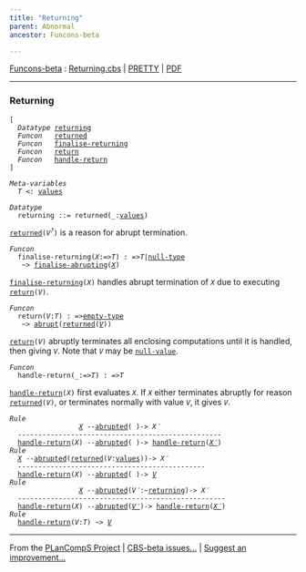 ```yaml
---
title: "Returning"
parent: Abnormal
ancestor: Funcons-beta

---
```


[Funcons-beta] : [Returning.cbs] \| [PRETTY] \| [PDF]


----
### Returning

<div class="highlighter-rouge"><pre class="highlight"><code>[
  <i class="keyword">Datatype</i> <span class="name"><a href="#Name_returning">returning</a></span>
  <i class="keyword">Funcon</i>   <span class="name"><a href="#Name_returned">returned</a></span>
  <i class="keyword">Funcon</i>   <span class="name"><a href="#Name_finalise-returning">finalise-returning</a></span>
  <i class="keyword">Funcon</i>   <span class="name"><a href="#Name_return">return</a></span>
  <i class="keyword">Funcon</i>   <span class="name"><a href="#Name_handle-return">handle-return</a></span>
]</code></pre></div>



<div class="highlighter-rouge"><pre class="highlight"><code><i class="keyword">Meta-variables</i>
  <span id="PartVariable_T"><i class="var">T</i></span> <: <span class="name"><a href="../../../Values/Value-Types/index.html#Name_values">values</a></span></code></pre></div>



<div class="highlighter-rouge"><pre class="highlight"><code><i class="keyword">Datatype</i>
  <span class="name"><span id="Name_returning">returning</span></span> ::= <span id="Name_returned">returned</span>(_:<span class="name"><a href="../../../Values/Value-Types/index.html#Name_values">values</a></span>)</code></pre></div>


  <code><span class="name"><a href="#Name_returned">returned</a></span>(<i class="var">V<sup class="sup">?</sup></i>)</code> is a reason for abrupt termination.



<div class="highlighter-rouge"><pre class="highlight"><code><i class="keyword">Funcon</i>
  <span class="name"><span id="Name_finalise-returning">finalise-returning</span></span>(<span id="Variable100_X"><i class="var">X</i></span>:=><span id="Variable105_T"><i class="var">T</i></span>) : =><span id="Variable120_T"><i class="var">T</i></span>|<span class="name"><a href="../../../Values/Primitive/Null/index.html#Name_null-type">null-type</a></span>
   ~> <span class="name"><a href="../Abrupting/index.html#Name_finalise-abrupting">finalise-abrupting</a></span>(<a href="#Variable100_X"><i class="var">X</i></a>)</code></pre></div>


  <code><span class="name"><a href="#Name_finalise-returning">finalise-returning</a></span>(<i class="var">X</i>)</code> handles abrupt termination of <code><i class="var">X</i></code> due to
  executing <code><span class="name"><a href="#Name_return">return</a></span>(<i class="var">V</i>)</code>.



<div class="highlighter-rouge"><pre class="highlight"><code><i class="keyword">Funcon</i>
  <span class="name"><span id="Name_return">return</span></span>(<span id="Variable204_V"><i class="var">V</i></span>:<span id="Variable208_T"><i class="var">T</i></span>) : =><span class="name"><a href="../../../Values/Value-Types/index.html#Name_empty-type">empty-type</a></span>
   ~> <span class="name"><a href="../Abrupting/index.html#Name_abrupt">abrupt</a></span>(<span class="name"><a href="#Name_returned">returned</a></span>(<a href="#Variable204_V"><i class="var">V</i></a>))</code></pre></div>


  <code><span class="name"><a href="#Name_return">return</a></span>(<i class="var">V</i>)</code> abruptly terminates all enclosing computations until it is
  handled, then giving <code><i class="var">V</i></code>. Note that <code><i class="var">V</i></code> may be <code><span class="name"><a href="../../../Values/Primitive/Null/index.html#Name_null-value">null-value</a></span></code>.



<div class="highlighter-rouge"><pre class="highlight"><code><i class="keyword">Funcon</i>
  <span class="name"><span id="Name_handle-return">handle-return</span></span>(_:=><span id="Variable314_T"><i class="var">T</i></span>) : =><span id="Variable329_T"><i class="var">T</i></span></code></pre></div>

  <code><span class="name"><a href="#Name_handle-return">handle-return</a></span>(<i class="var">X</i>)</code> first evaluates <code><i class="var">X</i></code>. If <code><i class="var">X</i></code> either terminates abruptly for 
  reason <code><span class="name"><a href="#Name_returned">returned</a></span>(<i class="var">V</i>)</code>, or terminates normally with value <code><i class="var">V</i></code>, it gives <code><i class="var">V</i></code>.

<div class="highlighter-rouge"><pre class="highlight"><code><i class="keyword">Rule</i>
                 <a href="#Variable468_X"><i class="var">X</i></a> --<span class="ent-name"><a href="../Abrupting/index.html#Name_abrupted">abrupted</a></span>( )-> <span id="Variable455_X'"><i class="var">X&prime;</i></span>
  --------------------------------------------------
  <span class="name"><a href="#Name_handle-return">handle-return</a></span>(<span id="Variable468_X"><i class="var">X</i></span>) --<span class="ent-name"><a href="../Abrupting/index.html#Name_abrupted">abrupted</a></span>( )-> <span class="name"><a href="#Name_handle-return">handle-return</a></span>(<a href="#Variable455_X'"><i class="var">X&prime;</i></a>)
<i class="keyword">Rule</i>
  <a href="#Variable558_X"><i class="var">X</i></a> --<span class="ent-name"><a href="../Abrupting/index.html#Name_abrupted">abrupted</a></span>(<span class="name"><a href="#Name_returned">returned</a></span>(<span id="Variable519_V"><i class="var">V</i></span>:<span class="name"><a href="../../../Values/Value-Types/index.html#Name_values">values</a></span>))-> <span id="Variable545_X'"><i class="var">X&prime;</i></span>
  ----------------------------------------------
  <span class="name"><a href="#Name_handle-return">handle-return</a></span>(<span id="Variable558_X"><i class="var">X</i></span>) --<span class="ent-name"><a href="../Abrupting/index.html#Name_abrupted">abrupted</a></span>( )-> <a href="#Variable519_V"><i class="var">V</i></a>
<i class="keyword">Rule</i>
                 <a href="#Variable635_X"><i class="var">X</i></a> --<span class="ent-name"><a href="../Abrupting/index.html#Name_abrupted">abrupted</a></span>(<span id="Variable601_V'"><i class="var">V&prime;</i></span>:~<span class="name"><a href="#Name_returning">returning</a></span>)-> <span id="Variable622_X'"><i class="var">X&prime;</i></span>
  ---------------------------------------------------
  <span class="name"><a href="#Name_handle-return">handle-return</a></span>(<span id="Variable635_X"><i class="var">X</i></span>) --<span class="ent-name"><a href="../Abrupting/index.html#Name_abrupted">abrupted</a></span>(<a href="#Variable601_V'"><i class="var">V&prime;</i></a>)-> <span class="name"><a href="#Name_handle-return">handle-return</a></span>(<a href="#Variable622_X'"><i class="var">X&prime;</i></a>)
<i class="keyword">Rule</i>
  <span class="name"><a href="#Name_handle-return">handle-return</a></span>(<span id="Variable684_V"><i class="var">V</i></span>:<i class="var">T</i>) ~> <a href="#Variable684_V"><i class="var">V</i></a></code></pre></div>



[Funcons-beta]: /CBS-beta/docs/Funcons-beta
  "FUNCONS-BETA"
[Unstable-Funcons-beta]: /CBS-beta/docs/Unstable-Funcons-beta
  "UNSTABLE-FUNCONS-BETA"
[Languages-beta]: /CBS-beta/docs/Languages-beta
  "LANGUAGES-BETA"
[Unstable-Languages-beta]: /CBS-beta/docs/Unstable-Languages-beta
  "UNSTABLE-LANGUAGES-BETA"
[CBS-beta]: /CBS-beta
  "CBS-BETA"
[Returning.cbs]: https://github.com/plancomps/CBS-beta/blob/math/Funcons-beta/Computations/Abnormal/Returning/Returning.cbs
  "CBS SOURCE FILE ON GITHUB"
[PLAIN]: /CBS-beta/docs/Funcons-beta/Computations/Abnormal/Returning
  "CBS SOURCE WEB PAGE"
[PRETTY]: /CBS-beta/math/Funcons-beta/Computations/Abnormal/Returning
  "CBS-KATEX WEB PAGE"
[PDF]: https://github.com/plancomps/CBS-beta/blob/math/Funcons-beta/Computations/Abnormal/Returning/Returning.pdf
  "CBS-LATEX PDF FILE"
[PLanCompS Project]: https://plancomps.github.io
  "PROGRAMMING LANGUAGE COMPONENTS AND SPECIFICATIONS PROJECT HOME PAGE"

____

From the [PLanCompS Project] | [CBS-beta issues...] | [Suggest an improvement...]

[CBS-beta issues...]: https://github.com/plancomps/CBS-beta/issues
   "CBS-BETA ISSUE REPORTS ON GITHUB"
 [Suggest an improvement...]: mailto:plancomps@gmail.com?Subject=CBS-beta%20-%20comment&Body=Re%3A%20CBS-beta%20specification%20at%20Computations/Abnormal/Returning/Returning.cbs%0A%0AComment/Query/Issue/Suggestion%3A%0A%0A%0ASignature%3A%0A
   "GENERATE AN EMAIL TEMPLATE"
